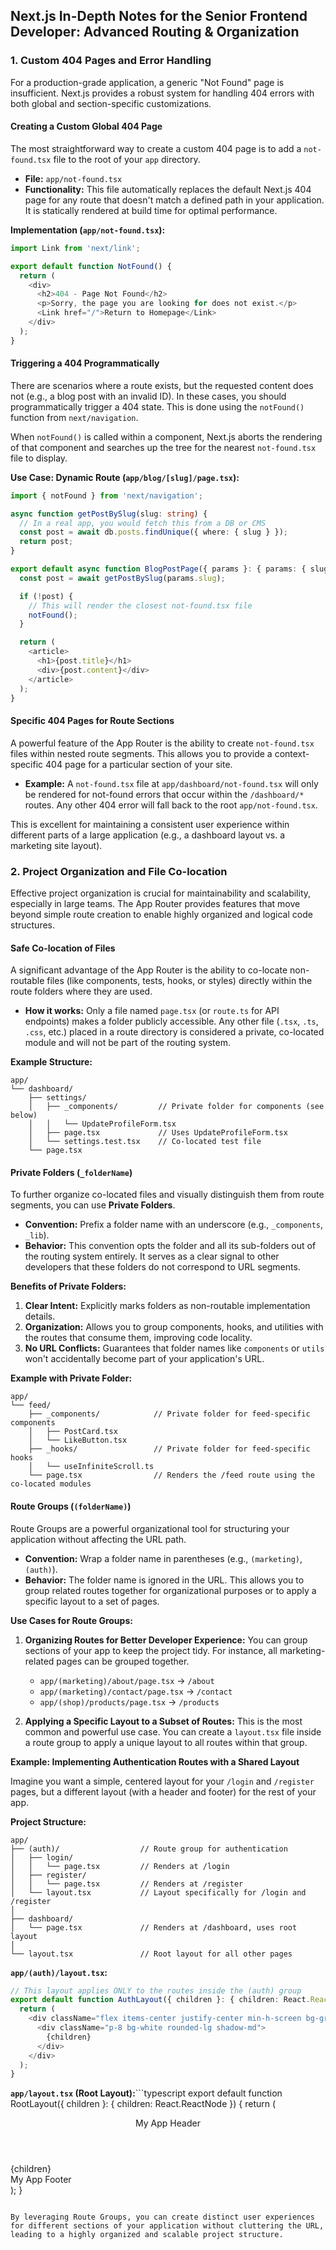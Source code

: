 ## Next.js In-Depth Notes for the Senior Frontend Developer: Advanced Routing & Organization

### 1. Custom 404 Pages and Error Handling

For a production-grade application, a generic "Not Found" page is insufficient. Next.js provides a robust system for handling 404 errors with both global and section-specific customizations.

#### Creating a Custom Global 404 Page

The most straightforward way to create a custom 404 page is to add a `not-found.tsx` file to the root of your `app` directory.

*   **File:** `app/not-found.tsx`
*   **Functionality:** This file automatically replaces the default Next.js 404 page for any route that doesn't match a defined path in your application. It is statically rendered at build time for optimal performance.

**Implementation (`app/not-found.tsx`):**
```typescript
import Link from 'next/link';

export default function NotFound() {
  return (
    <div>
      <h2>404 - Page Not Found</h2>
      <p>Sorry, the page you are looking for does not exist.</p>
      <Link href="/">Return to Homepage</Link>
    </div>
  );
}
```

#### Triggering a 404 Programmatically

There are scenarios where a route exists, but the requested content does not (e.g., a blog post with an invalid ID). In these cases, you should programmatically trigger a 404 state. This is done using the `notFound()` function from `next/navigation`.

When `notFound()` is called within a component, Next.js aborts the rendering of that component and searches up the tree for the nearest `not-found.tsx` file to display.

**Use Case: Dynamic Route (`app/blog/[slug]/page.tsx`):**
```typescript
import { notFound } from 'next/navigation';

async function getPostBySlug(slug: string) {
  // In a real app, you would fetch this from a DB or CMS
  const post = await db.posts.findUnique({ where: { slug } });
  return post;
}

export default async function BlogPostPage({ params }: { params: { slug: string } }) {
  const post = await getPostBySlug(params.slug);

  if (!post) {
    // This will render the closest not-found.tsx file
    notFound();
  }

  return (
    <article>
      <h1>{post.title}</h1>
      <div>{post.content}</div>
    </article>
  );
}
```

#### Specific 404 Pages for Route Sections

A powerful feature of the App Router is the ability to create `not-found.tsx` files within nested route segments. This allows you to provide a context-specific 404 page for a particular section of your site.

*   **Example:** A `not-found.tsx` file at `app/dashboard/not-found.tsx` will only be rendered for not-found errors that occur within the `/dashboard/*` routes. Any other 404 error will fall back to the root `app/not-found.tsx`.

This is excellent for maintaining a consistent user experience within different parts of a large application (e.g., a dashboard layout vs. a marketing site layout).

### 2. Project Organization and File Co-location

Effective project organization is crucial for maintainability and scalability, especially in large teams. The App Router provides features that move beyond simple route creation to enable highly organized and logical code structures.

#### Safe Co-location of Files

A significant advantage of the App Router is the ability to co-locate non-routable files (like components, tests, hooks, or styles) directly within the route folders where they are used.

*   **How it works:** Only a file named `page.tsx` (or `route.ts` for API endpoints) makes a folder publicly accessible. Any other file (`.tsx`, `.ts`, `.css`, etc.) placed in a route directory is considered a private, co-located module and will not be part of the routing system.

**Example Structure:**
```
app/
└── dashboard/
    ├── settings/
    │   ├── _components/         // Private folder for components (see below)
    │   │   └── UpdateProfileForm.tsx
    │   ├── page.tsx             // Uses UpdateProfileForm.tsx
    │   └── settings.test.tsx    // Co-located test file
    └── page.tsx
```

#### Private Folders (`_folderName`)

To further organize co-located files and visually distinguish them from route segments, you can use **Private Folders**.

*   **Convention:** Prefix a folder name with an underscore (e.g., `_components`, `_lib`).
*   **Behavior:** This convention opts the folder and all its sub-folders out of the routing system entirely. It serves as a clear signal to other developers that these folders do not correspond to URL segments.

**Benefits of Private Folders:**
1.  **Clear Intent:** Explicitly marks folders as non-routable implementation details.
2.  **Organization:** Allows you to group components, hooks, and utilities with the routes that consume them, improving code locality.
3.  **No URL Conflicts:** Guarantees that folder names like `components` or `utils` won't accidentally become part of your application's URL.

**Example with Private Folder:**
```
app/
└── feed/
    ├── _components/            // Private folder for feed-specific components
    │   ├── PostCard.tsx
    │   └── LikeButton.tsx
    ├── _hooks/                 // Private folder for feed-specific hooks
    │   └── useInfiniteScroll.ts
    └── page.tsx                // Renders the /feed route using the co-located modules
```

#### Route Groups (`(folderName)`)

Route Groups are a powerful organizational tool for structuring your application without affecting the URL path.

*   **Convention:** Wrap a folder name in parentheses (e.g., `(marketing)`, `(auth)`).
*   **Behavior:** The folder name is ignored in the URL. This allows you to group related routes together for organizational purposes or to apply a specific layout to a set of pages.

**Use Cases for Route Groups:**

1.  **Organizing Routes for Better Developer Experience:**
    You can group sections of your app to keep the project tidy. For instance, all marketing-related pages can be grouped together.

    *   `app/(marketing)/about/page.tsx` -> `/about`
    *   `app/(marketing)/contact/page.tsx` -> `/contact`
    *   `app/(shop)/products/page.tsx` -> `/products`

2.  **Applying a Specific Layout to a Subset of Routes:**
    This is the most common and powerful use case. You can create a `layout.tsx` file inside a route group to apply a unique layout to all routes within that group.

**Example: Implementing Authentication Routes with a Shared Layout**

Imagine you want a simple, centered layout for your `/login` and `/register` pages, but a different layout (with a header and footer) for the rest of your app.

**Project Structure:**
```
app/
├── (auth)/                  // Route group for authentication
│   ├── login/
│   │   └── page.tsx         // Renders at /login
│   ├── register/
│   │   └── page.tsx         // Renders at /register
│   └── layout.tsx           // Layout specifically for /login and /register
│
├── dashboard/
│   └── page.tsx             // Renders at /dashboard, uses root layout
│
└── layout.tsx               // Root layout for all other pages
```

**`app/(auth)/layout.tsx`:**
```typescript
// This layout applies ONLY to the routes inside the (auth) group
export default function AuthLayout({ children }: { children: React.ReactNode }) {
  return (
    <div className="flex items-center justify-center min-h-screen bg-gray-100">
      <div className="p-8 bg-white rounded-lg shadow-md">
        {children}
      </div>
    </div>
  );
}
```

**`app/layout.tsx` (Root Layout):**```typescript
export default function RootLayout({ children }: { children: React.ReactNode }) {
  return (
    <html lang="en">
      <body>
        <header>My App Header</header>
        <main>{children}</main>
        <footer>My App Footer</footer>
      </body>
    </html>
  );
}
```

By leveraging Route Groups, you can create distinct user experiences for different sections of your application without cluttering the URL, leading to a highly organized and scalable project structure.